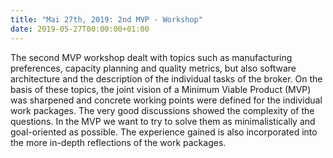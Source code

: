 ```yaml
---
title: "Mai 27th, 2019: 2nd MVP - Workshop"
date: 2019-05-27T00:00:00+01:00
---
```

The second MVP workshop dealt with topics such as manufacturing preferences, capacity planning and quality metrics,
but also software architecture and the description of the individual tasks of the broker.
On the basis of these topics, the joint vision of a Minimum Viable Product (MVP) was sharpened and concrete working points were defined
for the individual work packages. The very good discussions showed the complexity of the questions.
In the MVP we want to try to solve them as minimalistically and goal-oriented as possible.
The experience gained is also incorporated into the more in-depth reflections of the work packages.
